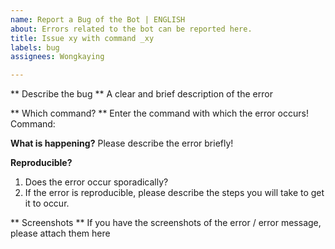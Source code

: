 ```yaml
---
name: Report a Bug of the Bot | ENGLISH
about: Errors related to the bot can be reported here.
title: Issue xy with command _xy
labels: bug
assignees: Wongkaying

---
```


** Describe the bug **
A clear and brief description of the error

** Which command? **
Enter the command with which the error occurs!
Command:

**What is happening?**
Please describe the error briefly!

**Reproducible?**
1. Does the error occur sporadically?
2. If the error is reproducible, please describe the steps you will take to get it to occur.

** Screenshots **
If you have the screenshots of the error / error message, please attach them here
